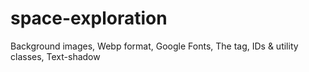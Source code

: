 # space-exploration

Background images,
Webp format,
Google Fonts,
The <span> tag,
IDs & utility classes,
Text-shadow
